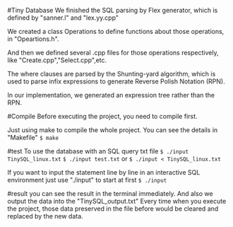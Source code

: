 #Tiny Database
We finished the SQL parsing by Flex generator, which is defined by "sanner.l" and "lex.yy.cpp"

We created a class Operations to define functions about those operations, in "Opeartions.h". 

And then we defined several .cpp files for those operations respectively, like "Create.cpp","Select.cpp",etc.

The where clauses are parsed by the Shunting-yard algorithm, which is used to parse infix expressions to generate Reverse Polish Notation (RPN). 

In our implementation, we generated an expression tree rather than the RPN.

#Compile
Before executing the project, you need to compile first. 

Just using make to compile the whole project. You can see the details in "Makefile"
`$ make`

#test
To use the database with an SQL query txt file
`$ ./input TinySQL_linux.txt`
`$ ./input test.txt`
or
`$ ./input < TinySQL_linux.txt`

If you want to input the statement line by line in an interactive SQL environment
just use "./input" to start at first
`$ ./input`

#result 
you can see the result in the terminal immediately. 
And also we output the data into the "TinySQL_output.txt"
Every time when you execute the project, 
those data preserved in the file before would be cleared and replaced by the new data.
